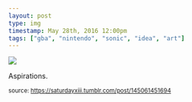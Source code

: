 ```yaml
---
layout: post
type: img
timestamp: May 28th, 2016 12:00pm
tags: ["gba", "nintendo", "sonic", "idea", "art"]
---
```

<img src="https://saturdayxiii.github.io/media/145061451694.jpg"/>

Aspirations.
 
  
<small>source: https://saturdayxiii.tumblr.com/post/145061451694</small>